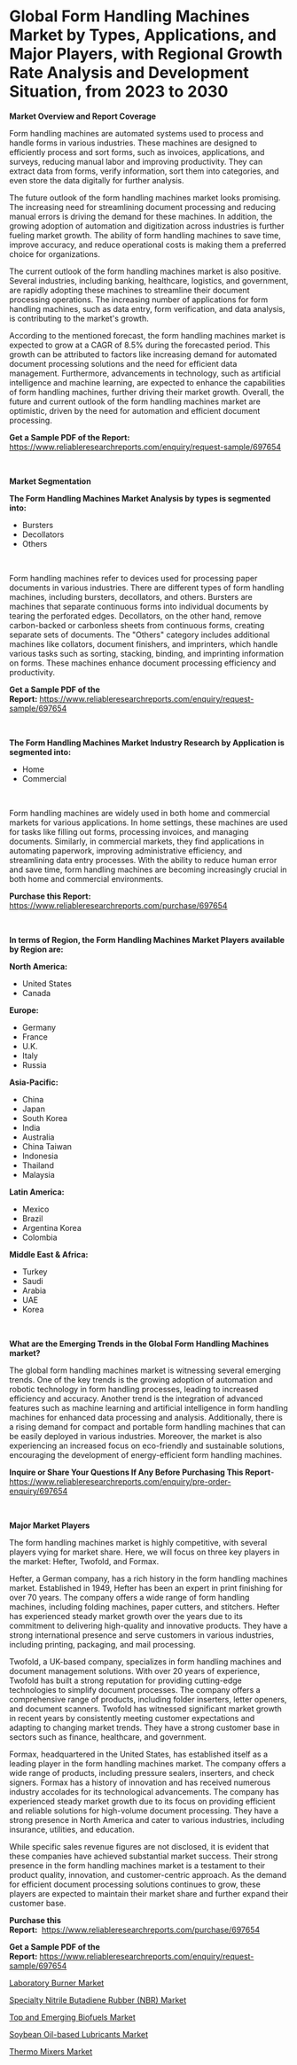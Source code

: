 <p><h1>Global Form Handling Machines Market by Types, Applications, and Major Players, with Regional Growth Rate Analysis and Development Situation, from 2023 to 2030</h1></p><p><strong>Market Overview and Report Coverage</strong></p>
<p><p>Form handling machines are automated systems used to process and handle forms in various industries. These machines are designed to efficiently process and sort forms, such as invoices, applications, and surveys, reducing manual labor and improving productivity. They can extract data from forms, verify information, sort them into categories, and even store the data digitally for further analysis.</p><p>The future outlook of the form handling machines market looks promising. The increasing need for streamlining document processing and reducing manual errors is driving the demand for these machines. In addition, the growing adoption of automation and digitization across industries is further fueling market growth. The ability of form handling machines to save time, improve accuracy, and reduce operational costs is making them a preferred choice for organizations.</p><p>The current outlook of the form handling machines market is also positive. Several industries, including banking, healthcare, logistics, and government, are rapidly adopting these machines to streamline their document processing operations. The increasing number of applications for form handling machines, such as data entry, form verification, and data analysis, is contributing to the market's growth.</p><p>According to the mentioned forecast, the form handling machines market is expected to grow at a CAGR of 8.5% during the forecasted period. This growth can be attributed to factors like increasing demand for automated document processing solutions and the need for efficient data management. Furthermore, advancements in technology, such as artificial intelligence and machine learning, are expected to enhance the capabilities of form handling machines, further driving their market growth. Overall, the future and current outlook of the form handling machines market are optimistic, driven by the need for automation and efficient document processing.</p></p>
<p><strong>Get a Sample PDF of the Report:</strong> <a href="https://www.reliableresearchreports.com/enquiry/request-sample/697654">https://www.reliableresearchreports.com/enquiry/request-sample/697654</a></p>
<p>&nbsp;</p>
<p><strong>Market Segmentation</strong></p>
<p><strong>The Form Handling Machines Market Analysis by types is segmented into:</strong></p>
<p><ul><li>Bursters</li><li>Decollators</li><li>Others</li></ul></p>
<p>&nbsp;</p>
<p><p>Form handling machines refer to devices used for processing paper documents in various industries. There are different types of form handling machines, including bursters, decollators, and others. Bursters are machines that separate continuous forms into individual documents by tearing the perforated edges. Decollators, on the other hand, remove carbon-backed or carbonless sheets from continuous forms, creating separate sets of documents. The "Others" category includes additional machines like collators, document finishers, and imprinters, which handle various tasks such as sorting, stacking, binding, and imprinting information on forms. These machines enhance document processing efficiency and productivity.</p></p>
<p><strong>Get a Sample PDF of the Report:</strong>&nbsp;<a href="https://www.reliableresearchreports.com/enquiry/request-sample/697654">https://www.reliableresearchreports.com/enquiry/request-sample/697654</a></p>
<p>&nbsp;</p>
<p><strong>The Form Handling Machines Market Industry Research by Application is segmented into:</strong></p>
<p><ul><li>Home</li><li>Commercial</li></ul></p>
<p>&nbsp;</p>
<p><p>Form handling machines are widely used in both home and commercial markets for various applications. In home settings, these machines are used for tasks like filling out forms, processing invoices, and managing documents. Similarly, in commercial markets, they find applications in automating paperwork, improving administrative efficiency, and streamlining data entry processes. With the ability to reduce human error and save time, form handling machines are becoming increasingly crucial in both home and commercial environments.</p></p>
<p><strong>Purchase this Report:</strong>&nbsp; <a href="https://www.reliableresearchreports.com/purchase/697654">https://www.reliableresearchreports.com/purchase/697654</a></p>
<p>&nbsp;</p>
<p><strong>In terms of Region, the Form Handling Machines Market Players available by Region are:</strong></p>
<p>
    <p> <strong> North America: </strong>
        <ul>
            <li>United States</li>
            <li>Canada</li>
        </ul>
        </p> 
    <p> <strong> Europe: </strong>
        <ul>
            <li>Germany</li>
            <li>France</li>
            <li>U.K.</li>
            <li>Italy</li>
            <li>Russia</li>
        </ul>
        </p> 
    <p> <strong> Asia-Pacific: </strong>
        <ul>
            <li>China</li>
            <li>Japan</li>
            <li>South Korea</li>
            <li>India</li>
            <li>Australia</li>
            <li>China Taiwan</li>
            <li>Indonesia</li>
            <li>Thailand</li>
            <li>Malaysia</li>
        </ul>
        </p> 
    <p> <strong> Latin America: </strong>
        <ul>
            <li>Mexico</li>
            <li>Brazil</li>
            <li>Argentina Korea</li>
            <li>Colombia</li>
        </ul>
        </p> 
    <p> <strong> Middle East & Africa: </strong>
        <ul>
            <li>Turkey</li>
            <li>Saudi</li>
            <li>Arabia</li>
            <li>UAE</li>
            <li>Korea</li>
        </ul>
    </p>
    </p>
<p>&nbsp;</p>
<p><strong>What are the Emerging Trends in the Global Form Handling Machines market?</strong></p>
<p><p>The global form handling machines market is witnessing several emerging trends. One of the key trends is the growing adoption of automation and robotic technology in form handling processes, leading to increased efficiency and accuracy. Another trend is the integration of advanced features such as machine learning and artificial intelligence in form handling machines for enhanced data processing and analysis. Additionally, there is a rising demand for compact and portable form handling machines that can be easily deployed in various industries. Moreover, the market is also experiencing an increased focus on eco-friendly and sustainable solutions, encouraging the development of energy-efficient form handling machines.</p></p>
<p><strong>Inquire or Share Your Questions If Any Before Purchasing This Report</strong>- <a href="https://www.reliableresearchreports.com/enquiry/pre-order-enquiry/697654">https://www.reliableresearchreports.com/enquiry/pre-order-enquiry/697654</a></p>
<p>&nbsp;</p>
<p><strong>Major Market Players</strong></p>
<p><p>The form handling machines market is highly competitive, with several players vying for market share. Here, we will focus on three key players in the market: Hefter, Twofold, and Formax.</p><p>Hefter, a German company, has a rich history in the form handling machines market. Established in 1949, Hefter has been an expert in print finishing for over 70 years. The company offers a wide range of form handling machines, including folding machines, paper cutters, and stitchers. Hefter has experienced steady market growth over the years due to its commitment to delivering high-quality and innovative products. They have a strong international presence and serve customers in various industries, including printing, packaging, and mail processing.</p><p>Twofold, a UK-based company, specializes in form handling machines and document management solutions. With over 20 years of experience, Twofold has built a strong reputation for providing cutting-edge technologies to simplify document processes. The company offers a comprehensive range of products, including folder inserters, letter openers, and document scanners. Twofold has witnessed significant market growth in recent years by consistently meeting customer expectations and adapting to changing market trends. They have a strong customer base in sectors such as finance, healthcare, and government.</p><p>Formax, headquartered in the United States, has established itself as a leading player in the form handling machines market. The company offers a wide range of products, including pressure sealers, inserters, and check signers. Formax has a history of innovation and has received numerous industry accolades for its technological advancements. The company has experienced steady market growth due to its focus on providing efficient and reliable solutions for high-volume document processing. They have a strong presence in North America and cater to various industries, including insurance, utilities, and education.</p><p>While specific sales revenue figures are not disclosed, it is evident that these companies have achieved substantial market success. Their strong presence in the form handling machines market is a testament to their product quality, innovation, and customer-centric approach. As the demand for efficient document processing solutions continues to grow, these players are expected to maintain their market share and further expand their customer base.</p></p>
<p><strong>Purchase this Report:</strong>&nbsp;&nbsp;<a href="https://www.reliableresearchreports.com/purchase/697654">https://www.reliableresearchreports.com/purchase/697654</a></p>
<p></p>
<p><strong>Get a Sample PDF of the Report:</strong>&nbsp;<a href="https://www.reliableresearchreports.com/enquiry/request-sample/697654">https://www.reliableresearchreports.com/enquiry/request-sample/697654</a></p>
<p><p><a href="https://medium.com/@jqgvpygpb56374/laboratory-burner-market-size-cagr-trends-2024-2030-92f9ef73a67f">Laboratory Burner Market</a></p><p><a href="https://www.linkedin.com/pulse/specialty-nitrile-butadiene-rubber-nbr-market-share-amp/">Specialty Nitrile Butadiene Rubber (NBR) Market</a></p><p><a href="https://www.linkedin.com/pulse/top-emerging-biofuels-market-research-report-unlocks-analysis/">Top and Emerging Biofuels Market</a></p><p><a href="https://www.linkedin.com/pulse/soybean-oil-based-lubricants-market-size-share-amp-trends/">Soybean Oil-based Lubricants Market</a></p><p><a href="https://medium.com/@bobbyrobinson56/thermo-mixers-market-size-cagr-trends-2024-2030-7c071456e48d">Thermo Mixers Market</a></p></p>